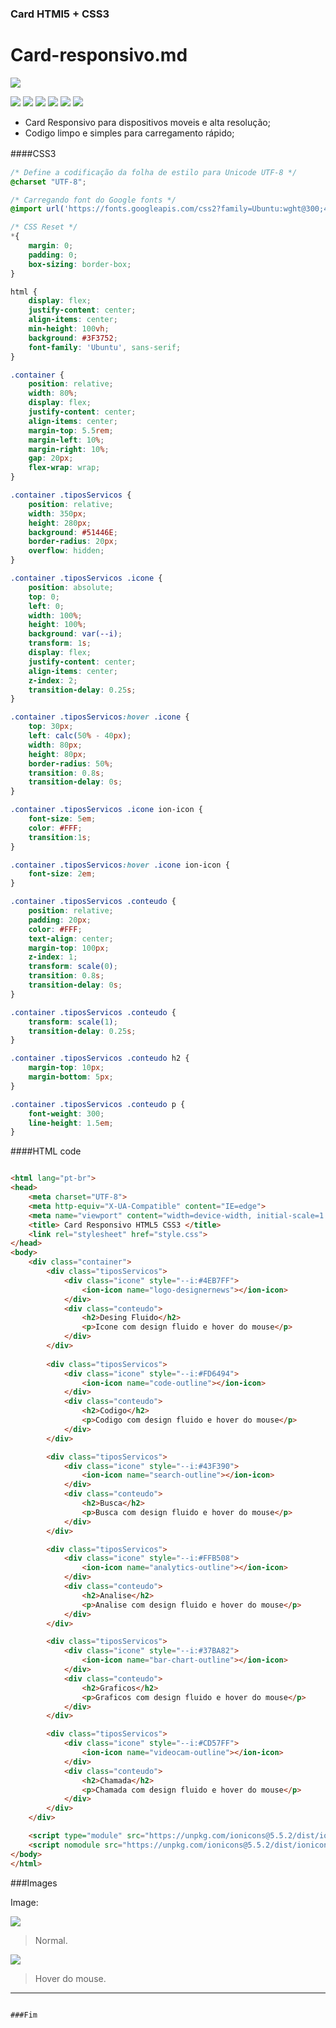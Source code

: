 ### Card HTMl5 + CSS3

# Card-responsivo.md

![](https://pandao.github.io/editor.md/images/logos/editormd-logo-180x180.png)

![](https://img.shields.io/github/stars/pandao/editor.md.svg) ![](https://img.shields.io/github/forks/pandao/editor.md.svg) ![](https://img.shields.io/github/tag/pandao/editor.md.svg) ![](https://img.shields.io/github/release/pandao/editor.md.svg) ![](https://img.shields.io/github/issues/pandao/editor.md.svg) ![](https://img.shields.io/bower/v/editor.md.svg)

- Card Responsivo para dispositivos moveis e alta resolução;
- Codigo limpo e simples para carregamento rápido;


####CSS3　

```css
/* Define a codificação da folha de estilo para Unicode UTF-8 */
@charset "UTF-8";

/* Carregando font do Google fonts */
@import url('https://fonts.googleapis.com/css2?family=Ubuntu:wght@300;400;500;700&display=swap');

/* CSS Reset */
*{
    margin: 0;
    padding: 0;
    box-sizing: border-box;
}

html {
    display: flex;
    justify-content: center;
    align-items: center;
    min-height: 100vh;
    background: #3F3752;
    font-family: 'Ubuntu', sans-serif;
}

.container {
    position: relative;
    width: 80%;
    display: flex;
    justify-content: center;
    align-items: center;
    margin-top: 5.5rem;
    margin-left: 10%;
    margin-right: 10%;
    gap: 20px;
    flex-wrap: wrap;    
}

.container .tiposServicos {
    position: relative;
    width: 350px;
    height: 280px;
    background: #51446E;
    border-radius: 20px;
    overflow: hidden;
}

.container .tiposServicos .icone {
    position: absolute;
    top: 0;
    left: 0;
    width: 100%;
    height: 100%;
    background: var(--i);
    transform: 1s;
    display: flex;
    justify-content: center;
    align-items: center;
    z-index: 2;
    transition-delay: 0.25s;
}

.container .tiposServicos:hover .icone {
    top: 30px;
    left: calc(50% - 40px);
    width: 80px;
    height: 80px;
    border-radius: 50%;
    transition: 0.8s;
    transition-delay: 0s;
}

.container .tiposServicos .icone ion-icon {
    font-size: 5em;
    color: #FFF;
    transition:1s;
}

.container .tiposServicos:hover .icone ion-icon {
    font-size: 2em;
}

.container .tiposServicos .conteudo {
    position: relative;
    padding: 20px;
    color: #FFF;
    text-align: center;
    margin-top: 100px;
    z-index: 1;
    transform: scale(0);
    transition: 0.8s;
    transition-delay: 0s;
}

.container .tiposServicos .conteudo {
    transform: scale(1);
    transition-delay: 0.25s;
}

.container .tiposServicos .conteudo h2 {
    margin-top: 10px;
    margin-bottom: 5px;
}

.container .tiposServicos .conteudo p {
    font-weight: 300;
    line-height: 1.5em;
}
```

####HTML code

```html

<html lang="pt-br">
<head>
    <meta charset="UTF-8">
    <meta http-equiv="X-UA-Compatible" content="IE=edge">
    <meta name="viewport" content="width=device-width, initial-scale=1.0">
    <title> Card Responsivo HTML5 CSS3 </title>
    <link rel="stylesheet" href="style.css">
</head>
<body>
    <div class="container">
        <div class="tiposServicos">
            <div class="icone" style="--i:#4EB7FF">
                <ion-icon name="logo-designernews"></ion-icon>
            </div>
            <div class="conteudo">
                <h2>Desing Fluido</h2>
                <p>Icone com design fluido e hover do mouse</p>
            </div>
        </div>  
        
        <div class="tiposServicos">
            <div class="icone" style="--i:#FD6494">
                <ion-icon name="code-outline"></ion-icon>
            </div>
            <div class="conteudo">
                <h2>Codigo</h2>
                <p>Codigo com design fluido e hover do mouse</p>
            </div>
        </div> 

        <div class="tiposServicos">
            <div class="icone" style="--i:#43F390">
                <ion-icon name="search-outline"></ion-icon>
            </div>
            <div class="conteudo">
                <h2>Busca</h2>
                <p>Busca com design fluido e hover do mouse</p>
            </div>
        </div> 

        <div class="tiposServicos">
            <div class="icone" style="--i:#FFB508">
                <ion-icon name="analytics-outline"></ion-icon>
            </div>
            <div class="conteudo">
                <h2>Analise</h2>
                <p>Analise com design fluido e hover do mouse</p>
            </div>
        </div> 

        <div class="tiposServicos">
            <div class="icone" style="--i:#37BA82">
                <ion-icon name="bar-chart-outline"></ion-icon>
            </div>
            <div class="conteudo">
                <h2>Graficos</h2>
                <p>Graficos com design fluido e hover do mouse</p>
            </div>
        </div> 

        <div class="tiposServicos">
            <div class="icone" style="--i:#CD57FF">
                <ion-icon name="videocam-outline"></ion-icon>
            </div>
            <div class="conteudo">
                <h2>Chamada</h2>
                <p>Chamada com design fluido e hover do mouse</p>
            </div>
        </div> 
    </div>

    <script type="module" src="https://unpkg.com/ionicons@5.5.2/dist/ionicons/ionicons.esm.js"></script>
    <script nomodule src="https://unpkg.com/ionicons@5.5.2/dist/ionicons/ionicons.js"></script>
</body>
</html>
```

###Images

Image:

![](https://i.ibb.co/4M3ZDZ1/card-resposivo-01.jpg)

> Normal.

![](https://i.ibb.co/QjhKyLC/card-resposivo-02.jpg)
> Hover do mouse.
                
----

```

###Fim
